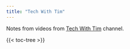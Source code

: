 ```yaml
---
title: "Tech With Tim"
---
```


Notes from videos from [Tech With Tim](https://www.youtube.com/channel/UC4JX40jDee_tINbkjycV4Sg) channel.

{{< toc-tree >}}